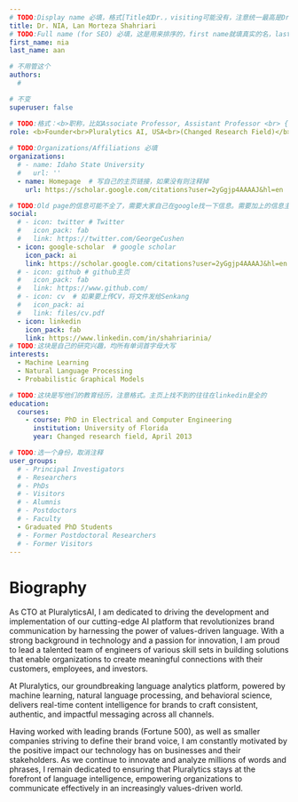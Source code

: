 ```yaml
---
# TODO:Display name 必填，格式[Title如Dr.，visiting可能没有，注意统一最高是Dr. 而不是Prof.] [全大写的Last name][, ][首字母大写的Last name]
title: Dr. NIA, Lan Morteza Shahriari 
# TODO:Full name (for SEO) 必填，这是用来排序的，first name就填真实的名，last_name一定按照excel填写
first_name: nia   
last_name: aan

# 不用管这个
authors:
  # 

# 不变
superuser: false

# TODO:格式：<b>职称，比如Associate Professor, Assistant Professor <br> {工作单位}, {工作国家:China、USA等}</b>
role: <b>Founder<br>Pluralytics AI, USA<br>(Changed Research Field)</b>
 
# TODO:Organizations/Affiliations 必填
organizations:
  # - name: Idaho State University 
  #   url: ''
  - name: Homepage  # 写自己的主页链接，如果没有则注释掉
    url: https://scholar.google.com/citations?user=2yGgjp4AAAAJ&hl=en

# TODO:Old page的信息可能不全了，需要大家自己在google找一下信息。需要加上的信息主要包含email、google scholar、个人主页、linkedin
social:
  # - icon: twitter # Twitter
  #   icon_pack: fab  
  #   link: https://twitter.com/GeorgeCushen
  - icon: google-scholar  # google scholar
    icon_pack: ai
    link: https://scholar.google.com/citations?user=2yGgjp4AAAAJ&hl=en
  # - icon: github # github主页
  #   icon_pack: fab   
  #   link: https://www.github.com/
  # - icon: cv  # 如果要上传CV，将文件发给Senkang
  #   icon_pack: ai
  #   link: files/cv.pdf
  - icon: linkedin 
    icon_pack: fab
    link: https://www.linkedin.com/in/shahriarinia/
# TODO:这块是自己的研究兴趣，均所有单词首字母大写
interests:
  - Machine Learning
  - Natural Language Processing
  - Probabilistic Graphical Models

# TODO:这块是写他们的教育经历，注意格式。主页上找不到的往往在linkedin是全的
education:
  courses:
    - course: PhD in Electrical and Computer Engineering
      institution: University of Florida
      year: Changed research field, April 2013

# TODO:选一个身份，取消注释
user_groups:
  # - Principal Investigators
  # - Researchers
  # - PhDs
  # - Visitors
  # - Alumnis
  # - Postdoctors
  # - Faculty
  - Graduated PhD Students
  # - Former Postdoctoral Researchers
  # - Former Visitors
---
```

<!-- TODO:写自己的Biography -->
# Biography
<!-- 这部分不要写他们的PhD招生信息，直接复制他们主页的个人简介。实在没有，在excel备注一下{个人资料缺失}再提交给我 -->
<!-- <p style="text-align:justify">  -->
As CTO at PluralyticsAI, I am dedicated to driving the development and implementation of our cutting-edge AI platform that revolutionizes brand communication by harnessing the power of values-driven language. With a strong background in technology and a passion for innovation, I am proud to lead a talented team of engineers of various skill sets in building solutions that enable organizations to create meaningful connections with their customers, employees, and investors.

At Pluralytics, our groundbreaking language analytics platform, powered by machine learning, natural language processing, and behavioral science, delivers real-time content intelligence for brands to craft consistent, authentic, and impactful messaging across all channels.

Having worked with leading brands (Fortune 500), as well as smaller companies striving to define their brand voice, I am constantly motivated by the positive impact our technology has on businesses and their stakeholders. As we continue to innovate and analyze millions of words and phrases, I remain dedicated to ensuring that Pluralytics stays at the forefront of language intelligence, empowering organizations to communicate effectively in an increasingly values-driven world.
